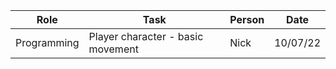 | **Role** | **Task** | **Person** | **Date** |
| -------- | -------- | ---------- | -------- |
| Programming | Player character - basic movement | Nick | 10/07/22 |

